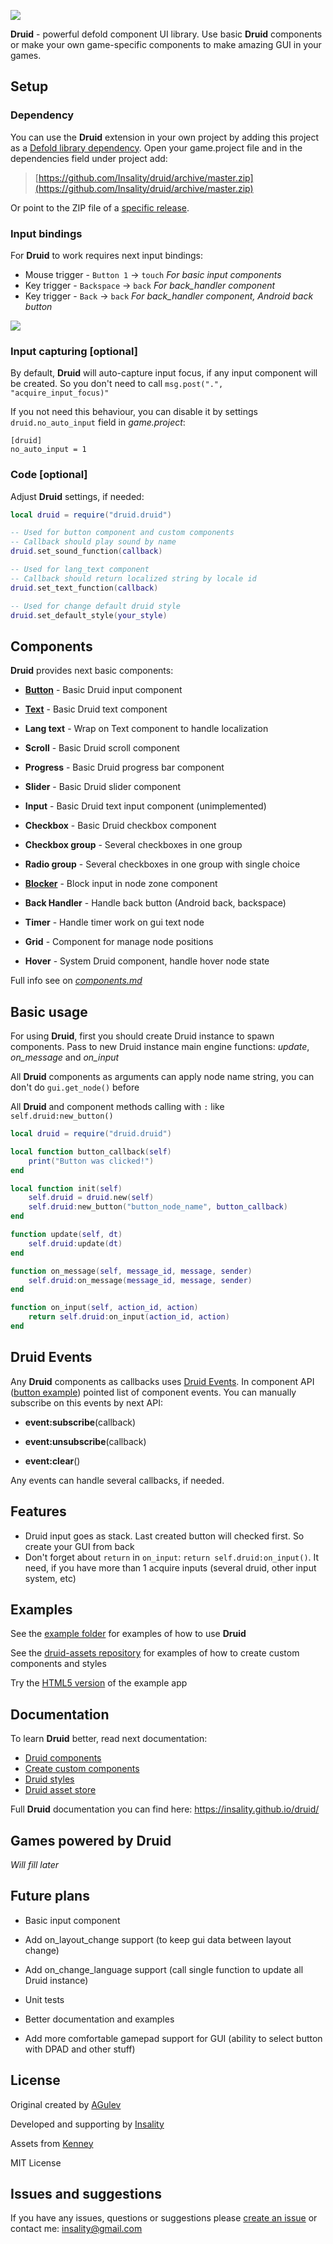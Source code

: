 


[![](media/druid_logo.png)](https://insality.github.io/druid/)

**Druid** - powerful defold component UI library. Use basic **Druid** components or make your own game-specific components to make amazing GUI in your games.


## Setup

### Dependency

You can use the **Druid** extension in your own project by adding this project as a [Defold library dependency](https://www.defold.com/manuals/libraries/). Open your game.project file and in the dependencies field under project add:

> [https://github.com/Insality/druid/archive/master.zip](https://github.com/Insality/druid/archive/master.zip)

Or point to the ZIP file of a  [specific release](https://github.com/Insality/druid/releases).

### Input bindings

For **Druid** to work requires next input bindings:

-   Mouse trigger - `Button 1` -> `touch` _For basic input components_
-   Key trigger - `Backspace` -> `back`  _For back_handler component_
-   Key trigger - `Back` -> `back`  _For back_handler component, Android back button_

![](media/input_binding.png)


### Input capturing [optional]

By default, **Druid** will auto-capture input focus, if any input component will be created. So you don't need to call `msg.post(".", "acquire_input_focus)"`

If you not need this behaviour, you can disable it by settings `druid.no_auto_input` field in _game.project_:
```
[druid]
no_auto_input = 1
```

### Code [optional]

Adjust **Druid** settings, if needed:
```lua
local druid = require("druid.druid")

-- Used for button component and custom components
-- Callback should play sound by name
druid.set_sound_function(callback)

-- Used for lang_text component
-- Callback should return localized string by locale id
druid.set_text_function(callback)

-- Used for change default druid style
druid.set_default_style(your_style)
```


## Components

**Druid** provides next basic components:

- **[Button](https://github.com/Insality/druid/blob/master/docs_md/01-components.md#button)** - Basic Druid input component

- **[Text](https://github.com/Insality/druid/blob/master/docs_md/01-components.md#text)** - Basic Druid text component

- **Lang text** - Wrap on Text component to handle localization

- **Scroll** - Basic Druid scroll component

- **Progress** - Basic Druid progress bar component

- **Slider** - Basic Druid slider component

- **Input** - Basic Druid text input component (unimplemented)

- **Checkbox** - Basic Druid checkbox component

- **Checkbox group** - Several checkboxes in one group

- **Radio group** - Several checkboxes in one group with single choice

- **[Blocker](https://github.com/Insality/druid/blob/master/docs_md/01-components.md#blocker)** - Block input in node zone component

- **Back Handler** - Handle back button (Android back, backspace)

- **Timer** - Handle timer work on gui text node

- **Grid** - Component for manage node positions 

- **Hover** - System Druid component, handle hover node state

Full info see on _[components.md](https://github.com/Insality/druid/blob/master/docs_md/01-components.md)_


## Basic usage

For using **Druid**, first you should create Druid instance to spawn components. Pass to new Druid instance main engine functions: *update*, *on_message* and *on_input*

All **Druid** components as arguments can apply node name string, you can don't do `gui.get_node()` before

All **Druid** and component methods calling with `:` like `self.druid:new_button()`

```lua
local druid = require("druid.druid")

local function button_callback(self)
	print("Button was clicked!")
end

local function init(self)
	self.druid = druid.new(self)
	self.druid:new_button("button_node_name", button_callback)
end

function update(self, dt)
	self.druid:update(dt)
end

function on_message(self, message_id, message, sender)
	self.druid:on_message(message_id, message, sender)
end

function on_input(self, action_id, action)
	return self.druid:on_input(action_id, action)
end
```

## Druid Events

Any **Druid** components as callbacks uses [Druid Events](https://insality.github.io/druid/modules/druid_event.html). In component API ([button example](https://insality.github.io/druid/modules/druid.button.html#Events)) pointed list of component events. You can manually subscribe on this events by next API:

- **event:subscribe**(callback)

- **event:unsubscribe**(callback)

- **event:clear**()

Any events can handle several callbacks, if needed.

## Features

- Druid input goes as stack. Last created button will checked first. So create your GUI from back
- Don't forget about `return` in `on_input`: `return self.druid:on_input()`. It need, if you have more than 1 acquire inputs (several druid, other input system, etc)

## Examples

See the [example folder](https://github.com/Insality/druid/tree/develop/example) for examples of how to use **Druid**

See the [druid-assets repository](https://github.com/insality/druid-assets) for examples of how to create custom components and styles

Try the [HTML5 version](https://insality.github.io/druid/druid/) of the example app


## Documentation

To learn **Druid** better, read next documentation:
- [Druid components](https://github.com/Insality/druid/blob/master/docs_md/01-components.md)
- [Create custom components](https://github.com/Insality/druid/blob/master/docs_md/02-creating_custom_components.md)
- [Druid styles](https://github.com/Insality/druid/blob/master/docs_md/03-styles.md)
- [Druid asset store](https://github.com/Insality/druid/blob/master/docs_md/04-druid_assets.md)

Full **Druid** documentation you can find here:
https://insality.github.io/druid/


## Games powered by Druid

_Will fill later_


## Future plans

- Basic input component

- Add on_layout_change support (to keep gui data between layout change)

- Add on_change_language support (call single function to update all Druid instance)

- Unit tests

- Better documentation and examples

- Add more comfortable gamepad support for GUI (ability to select button with DPAD and other stuff)


## License

Original created by [AGulev](https://github.com/AGulev)

Developed and supporting by [Insality](https://github.com/Insality)

Assets from [Kenney](http://www.kenney.nl/)

MIT License


## Issues and suggestions

If you have any issues, questions or suggestions please  [create an issue](https://github.com/Insality/druid/issues)  or contact me:  [insality@gmail.com](mailto:insality@gmail.com)
